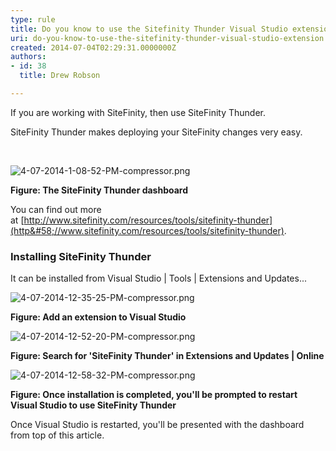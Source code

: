 ```yaml
---
type: rule
title: Do you know to use the Sitefinity Thunder Visual Studio extension?
uri: do-you-know-to-use-the-sitefinity-thunder-visual-studio-extension
created: 2014-07-04T02:29:31.0000000Z
authors:
- id: 38
  title: Drew Robson

---
```


 ​If you are working with SiteFinity, then use SiteFin​ity Thunder. 
​

​SiteFi​nity Thunder makes deploying your SiteFinity changes very easy.



​



![4-07-2014-1-08-52-PM-compressor.png](/WebSites/RulesToBetterSitefinity/PublishingImages/Pages/Do-you-know-to-use-the-SiteFinity-Thunder-Visual-Studio-extension/4-07-2014-1-08-52-PM-compressor.png)

**Figure:​ The SiteFinity Thunder dashboard**

You can find out more at [http://www.sitefinity.com/resources/tools/sitefinity-thunder​](http&#58;//www.sitefinity.com/resources/tools/sitefinity-thunder).

### Installing SiteFinity Thunder​


It can be installed from Visual Studio | Tools | Extensions and Updates...

![4-07-2014-12-35-25-PM-compressor.png](/WebSites/RulesToBetterSitefinity/PublishingImages/Pages/Do-you-know-to-use-the-SiteFinity-Thunder-Visual-Studio-extension/4-07-2014-12-35-25-PM-compressor.png)

**Figure: Add an extension to Visual Studio**



![4-07-2014-12-52-20-PM-compressor.png](/WebSites/RulesToBetterSitefinity/PublishingImages/Pages/Do-you-know-to-use-the-SiteFinity-Thunder-Visual-Studio-extension/4-07-2014-12-52-20-PM-compressor.png)

**Figure: Search for 'SiteFinity Thunder' in Extensions and Updates | Online**



![4-07-2014-12-58-32-PM-compressor.png](/WebSites/RulesToBetterSitefinity/PublishingImages/Pages/Do-you-know-to-use-the-SiteFinity-Thunder-Visual-Studio-extension/4-07-2014-12-58-32-PM-compressor.png)

**Figure: Once installation is completed, you'll be prompted to restart Visual Studio to use SiteFinity​ Thunder**

Once Visual Studio is restarted, you'll be presented with the dashboard from top of this article.

